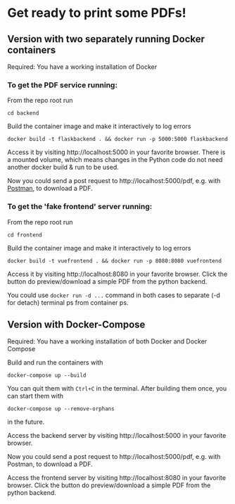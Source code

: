 # Get ready to print some PDFs!

## Version with two separately running Docker containers

Required: You have a working installation of Docker

### To get the PDF service running:
From the repo root run
```console
cd backend
```
Build the container image and make it interactively to log errors
```console
docker build -t flaskbackend . && docker run -p 5000:5000 flaskbackend
```

Access it by visiting http://localhost:5000 in your favorite browser. There is a mounted volume, which means changes in the Python code do not need another docker build & run to be used.

Now you could send a post request to http://localhost:5000/pdf, e.g. with [Postman](https://www.getpostman.com/), to download a PDF.

### To get the 'fake frontend' server running:
From the repo root run
```console
cd frontend
```
Build the container image and make it interactively to log errors
```console
docker build -t vuefrontend . && docker run -p 8080:8080 vuefrontend
```

Access it by visiting http://localhost:8080 in your favorite browser. Click the button do preview/download a simple PDF from the python backend.

You could use `docker run -d ...` command in both cases to separate (-d for detach) terminal ps from container ps.

## Version with Docker-Compose

Required: You have a working installation of both Docker and Docker Compose

Build and run the containers with
```console
docker-compose up --build
```

You can quit them with `Ctrl+C` in the terminal. After building them once, you can start them with
```console
docker-compose up --remove-orphans
```
in the future.

Access the backend server by visiting http://localhost:5000 in your favorite browser.

Now you could send a post request to http://localhost:5000/pdf, e.g. with Postman, to download a PDF.

Access the frontend server by visiting http://localhost:8080 in your favorite browser. Click the button do preview/download a simple PDF from the python backend.
